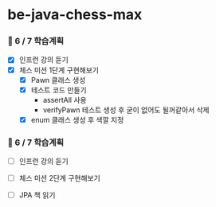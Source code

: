 # be-java-chess-max

### 📌 6 / 7 학습계획
* [x] 인프런 강의 듣기
* [x] 체스 미션 1단계 구현해보기
  * [x] Pawn 클래스 생성 
  * [x] 테스트 코드 만들기
    * assertAll 사용
    * verifyPawn 테스트 생성 후 굳이 없어도 될꺼같아서 삭제
  * [x] enum 클래스 생성 후 색깔 지정

### 📌 6 / 7 학습계획
* [ ] 인프런 강의 듣기
* [ ] 체스 미션 2단계 구현해보기
* [ ] JPA 책 읽기




